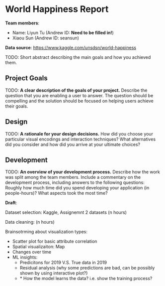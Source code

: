 # World Happiness Report

**Team members**: 

- Name: Liyun Tu (Andrew ID: **Need to be filled in!**)
- Xiaou Sun (Andrew ID: seansun)

**Data source**: https://www.kaggle.com/unsdsn/world-happiness



TODO: Short abstract describing the main goals and how you achieved them.

## Project Goals

TODO: **A clear description of the goals of your project.** Describe the question that you are enabling a user to answer. The question should be compelling and the solution should be focused on helping users achieve their goals. 

## Design

TODO: **A rationale for your design decisions.** How did you choose your particular visual encodings and interaction techniques? What alternatives did you consider and how did you arrive at your ultimate choices?



## Development

TODO: **An overview of your development process.** Describe how the work was split among the team members. Include a commentary on the development process, including answers to the following questions: Roughly how much time did you spend developing your application (in people-hours)? What aspects took the most time?



**Draft**:

Dataset selection: Kaggle, Assignemnt 2 datasets (n hours)

Data cleaning: (n hours)

Brainsotrming about visualization types:

- Scatter plot for basic attribute correlation
- Spatial visualizaiton: Map
- Changes over time
- ML insights:
  - Predicitons for 2019 V.S. True data in 2019
  - Residual analysis (why some predictions are bad, can be possibly shown by using interactive plot?)
  - \* How the model learns the data? i.e. show the training process?

